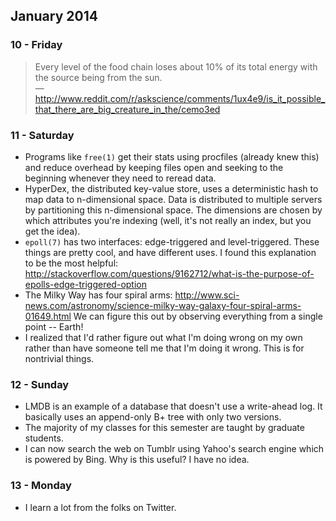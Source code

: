 ## January 2014

### 10 - Friday
> Every level of the food chain loses about 10% of its total energy with the source being from the sun.
> <br/>— http://www.reddit.com/r/askscience/comments/1ux4e9/is_it_possible_that_there_are_big_creature_in_the/cemo3ed

### 11 - Saturday
* Programs like `free(1)` get their stats using procfiles (already knew this) and
  reduce overhead by keeping files open and seeking to the beginning whenever they
  need to reread data.
* HyperDex, the distributed key-value store, uses a deterministic hash to map data
  to n-dimensional space. Data is distributed to multiple servers by partitioning
  this n-dimensional space. The dimensions are chosen by which attributes you're
  indexing (well, it's not really an index, but you get the idea).
* `epoll(7)` has two interfaces: edge-triggered and level-triggered. These things
  are pretty cool, and have different uses.
  I found this explanation to be the most helpful: http://stackoverflow.com/questions/9162712/what-is-the-purpose-of-epolls-edge-triggered-option
* The Milky Way has four spiral arms: http://www.sci-news.com/astronomy/science-milky-way-galaxy-four-spiral-arms-01649.html
  We can figure this out by observing everything from a single point -- Earth!
* I realized that I'd rather figure out what I'm doing wrong on my own rather than
  have someone tell me that I'm doing it wrong. This is for nontrivial things.

### 12 - Sunday
* LMDB is an example of a database that doesn't use a write-ahead log. It basically uses
  an append-only B+ tree with only two versions.
* The majority of my classes for this semester are taught by graduate students.
* I can now search the web on Tumblr using Yahoo's search engine which is powered by Bing.
  Why is this useful? I have no idea.

### 13 - Monday
* I learn a lot from the folks on Twitter.

